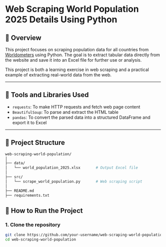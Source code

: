 # Web Scraping World Population 2025 Details Using Python

## 📌 Overview
This project focuses on scraping population data for all countries from [Worldometers](https://www.worldometers.info/world-population/population-by-country/) using Python. The goal is to extract tabular data directly from the website and save it into an Excel file for further use or analysis.

This project is both a learning exercise in web scraping and a practical example of extracting real-world data from the web.

---

## 🧰 Tools and Libraries Used

- `requests`: To make HTTP requests and fetch web page content
- `BeautifulSoup`: To parse and extract the HTML table
- `pandas`: To convert the parsed data into a structured DataFrame and export it to Excel

---

## 📂 Project Structure

```bash
web-scraping-world-population/
│
├── data/
│   └── world_population_2025.xlsx       # Output Excel file
│
├── src/
│   └── scrape_world_population.py       # Web scraping script
│
├── README.md
├── requirements.txt
```

## 🚀 How to Run the Project

### 1. Clone the repository

```bash
git clone https://github.com/your-username/web-scraping-world-population.git
cd web-scraping-world-population
```
